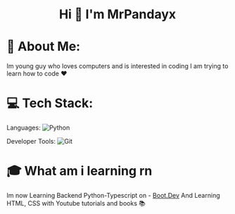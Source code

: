 <h1 align="center">Hi 👋 I'm MrPandayx</h1>

# 💫 About Me:
Im young guy who loves computers and is interested in coding I am trying to learn how to code ❤️

# 💻 Tech Stack:
Languages: 
![Python](https://img.shields.io/badge/python-%233776AB.svg?style=for-the-badge&logo=python&logoColor=white) 

Developer Tools: 
![Git](https://img.shields.io/badge/git-%23F05033.svg?style=for-the-badge&logo=git&logoColor=white)


# 🎓 What am i learning rn
Im now Learning Backend Python-Typescript on - [Boot.Dev](https://www.boot.dev/) 
And Learning HTML, CSS with Youtube tutorials and books 📚



